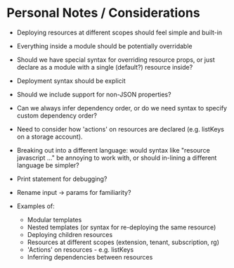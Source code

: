 # Personal Notes / Considerations

* Deploying resources at different scopes should feel simple and built-in
* Everything inside a module should be potentially overridable
* Should we have special syntax for overriding resource props, or just declare as a module with a single (default?) resource inside?
* Deployment syntax should be explicit
* Should we include support for non-JSON properties?
* Can we always infer dependency order, or do we need syntax to specify custom dependency order?
* Need to consider how 'actions' on resources are declared (e.g. listKeys on a storage account).
* Breaking out into a different language: would syntax like "resource javascript ..." be annoying to work with, or should in-lining a different language be simpler?
* Print statement for debugging?
* Rename input -> params for familiarity?

* Examples of:
  * Modular templates
  * Nested templates (or syntax for re-deploying the same resource)
  * Deploying children resources
  * Resources at different scopes (extension, tenant, subscription, rg)
  * 'Actions' on resources - e.g. listKeys
  * Inferring dependencies between resources
